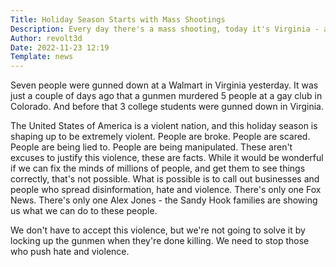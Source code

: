 ```yaml
---
Title: Holiday Season Starts with Mass Shootings
Description: Every day there's a mass shooting, today it's Virginia - again
Author: revolt3d
Date: 2022-11-23 12:19
Template: news
---
```

Seven people were gunned down at a Walmart in Virginia yesterday. It was just a couple of days ago that a gunmen murdered 5 people at a gay club in Colorado. And before that 3 college students were gunned down in Virginia. 

The United States of America is a violent nation, and this holiday season is shaping up to be extremely violent. People are broke. People are scared. People are being lied to. People are being manipulated. These aren't excuses to justify this violence, these are facts. While it would be wonderful if we can fix the minds of millions of people, and get them to see things correctly, that's not possible. What is possible is to call out businesses and people who spread disinformation, hate and violence. There's only one Fox News. There's only one Alex Jones - the Sandy Hook families are showing us what we can do to these people.

We don't have to accept this violence, but we're not going to solve it by locking up the gunmen when they're done killing. We need to stop those who push hate and violence. 